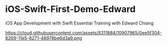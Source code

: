 # iOS-Swift-First-Demo-Edward
iOS App Development with Swift Essential Training with Edward Chiang

https://cloud.githubusercontent.com/assets/8311884/10907965/0ee5f304-8269-11e5-8271-48978be6d3a9.png
